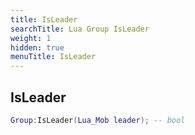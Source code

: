 ```yaml
---
title: IsLeader
searchTitle: Lua Group IsLeader
weight: 1
hidden: true
menuTitle: IsLeader
---
```

## IsLeader
```lua
Group:IsLeader(Lua_Mob leader); -- bool
```